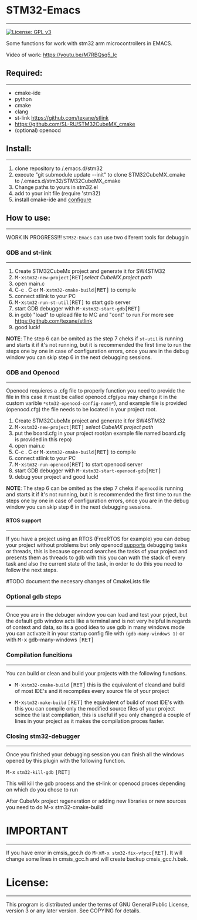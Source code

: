 # STM32-Emacs
***
[![License: GPL v3](https://img.shields.io/badge/License-GPLv3-blue.svg)](https://www.gnu.org/licenses/gpl-3.0)

Some functions for work with stm32 arm microcontrollers in EMACS.

Video of work: https://youtu.be/M7RBQsq5_lc

## Required:
***
- cmake-ide
- python
- cmake
- clang
- st-link https://github.com/texane/stlink
- https://github.com/SL-RU/STM32CubeMX_cmake
- (optional) openocd


## Install:
***
1) clone repository to /.emacs.d/stm32
2) execute "git submodule update --init" to clone STM32CubeMX_cmake to /.emacs.d/stm32/STM32CubeMX_cmake
3) Change paths to yours in stm32.el
4) add to your init file (require 'stm32)
5) install cmake-ide and [configure](https://syamajala.github.io/c-ide.html)

## How to use:
***
WORK IN PROGRESS!!!
`STM32-Emacs` can use two diferent tools for debuggin

### GDB and st-link
***  
1) Create STM32CubeMx project and generate it for SW4STM32
2) <kbd>M-x</kbd>`stm32-new-project`<kbd>[RET]</kbd>*select CubeMX project path*
3) open main.c
4) C-c . C or <kbd>M-x</kbd>`stm32-cmake-build`<kbd>[RET]</kbd> to compile
5) connect stlink to your PC
6) <kbd>M-x</kbd>`stm32-run-st-util`<kbd>[RET]</kbd> to start gdb server
7) start GDB debugger with <kbd>M-x</kbd>`stm32-start-gdb`<kbd>[RET]</kbd>
8) in gdb) "load" to upload file to MC and "cont" to run.For more see https://github.com/texane/stlink
9) good luck!

**NOTE**: The step 6 can be omited as the step 7 cheks if `st-util` is running and starts it if it's not running, but it is recommended the first time to run the steps one by one in case of configuration errors, once you are in the debug window you can skip step 6 in the next debugging sessions.

### GDB and Openocd
***
Openocd requieres a .cfg file to properly function you need to provide the file in this case it must be called openocd.cfg(you may change it in the custom varible `*stm32-openocd-config-name*`), and example file is provided (openocd.cfg) the file needs to be located in your project root.

1) Create STM32CubeMx project and generate it for SW4STM32
2) <kbd>M-x</kbd>`stm32-new-project`<kbd>[RET]</kbd> *select CubeMX project path*
3) put the board.cfg in your project root(an example file named board.cfg is provided in this repo)
3) open main.c
4) C-c . C or <kbd>M-x</kbd>`stm32-cmake-build`<kbd>[RET]</kbd> to compile
5) connect stlink to your PC
6) <kbd>M-x</kbd>`stm32-run-openocd`<kbd>[RET]</kbd> to start openocd server
7) start GDB debugger with <kbd>M-x</kbd>`stm32-start-openocd-gdb`<kbd>[RET]</kbd>
8) debug your project and good luck!

**NOTE**: The step 6 can be omited as the step 7 cheks if `openocd` is running and starts it if it's not running, but it is recommended the first time to run the steps one by one in case of configuration errors, once you are in the debug window you can skip step 6 in the next debugging sessions.

#### RTOS support
***
If you have a project using an RTOS (FreeRTOS for example) you can debug your project without problems but only openocd [supports](http://openocd.org/doc/html/GDB-and-OpenOCD.html) debugging tasks or threads, this is because openocd searches the tasks of your project and presents them as threads to gdb with this you can wath the stack of every task and also the current state of the task, in order to do this you need to follow the next steps.

#TODO document the necesary changes of CmakeLists file

### Optional gdb steps
***
Once you are in the debuger window you can load and test your prject, but the default gdb window acts like a terminal and is not very helpful in regards of context and data, so its a good idea to use gdb in many windows mode you can activate it in your startup config file with `(gdb-many-windows 1)` or with <kbd>M-x</kbd> gdb-many-windows <kbd>[RET]</kbd>

### Compilation funcitions
***
You can build or clean and build your projects with the following functions.

- <kbd>M-x</kbd>`stm32-cmake-build` <kbd>[RET]</kbd>
  this is the equivalent of cleand and build of most IDE's and it recompiles every source file of your project

- <kbd>M-x</kbd>`stm32-make-build` <kbd>[RET]</kbd>
  the equivalent of build of most IDE's with this you can compile only the modified source files of your project scince the last compilation, this is useful if you only changed a couple of lines in your project as it makes the compilation proces faster.

### Closing stm32-debugger
***
Once you finished your debugging session you can finish all the windows opened by this plugin with the following function.

<kbd>M-x</kbd> `stm32-kill-gdb` <kbd>[RET]</kbd>

This will kill the gdb process and the st-link or openocd proces depending on which do you chose to run

After CubeMx project regeneration or adding new libraries or new sources you need to do M-x stm32-cmake-build


# IMPORTANT
***
If you have error in cmsis_gcc.h do <kbd>M-x</kbd>`M-x stm32-fix-vfpcc`<kbd>[RET]</kbd>. It will change some lines in cmsis_gcc.h and will create backup cmsis_gcc.h.bak.

# License:
***
This program is distributed under the terms of GNU General
Public License, version 3 or any later version. See COPYING
for details.
